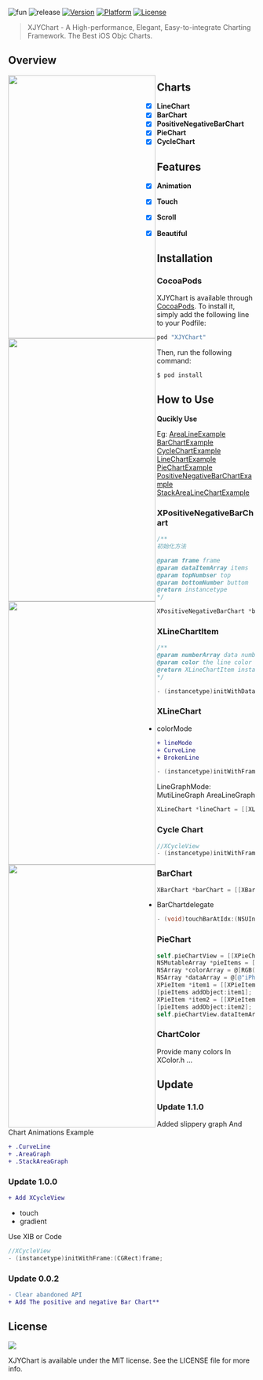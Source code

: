 
![fun](https://github.com/JunyiXie/XJYChart/raw/master/photos/icon.png) 
![release](https://img.shields.io/badge/XJYChart-v1.0.0-blue.svg)
[![Version](https://img.shields.io/cocoapods/v/XJYChart.svg?style=flat)](http://cocoapods.org/pods/XJYChart)
[![Platform](https://img.shields.io/cocoapods/p/XJYChart.svg?style=flat)](http://cocoapods.org/pods/XJYChart)
[![License](https://img.shields.io/cocoapods/l/XJYChart.svg?style=flat)](https://github.com/EyreFree/XJYChart/blob/master/LICENSE)

> XJYChart - A High-performance, Elegant, Easy-to-integrate Charting Framework.
> The Best iOS Objc Charts.
 
## Overview

<a href="url"><img src="https://github.com/JunyiXie/XJYChart/raw/master/photos/image3.PNG" align="left" height="535" width="300" ></a>
<a href="url"><img src="https://github.com/JunyiXie/XJYChart/raw/master/photos/image4.PNG" align="left" height="535" width="300" ></a>
<a href="url"><img src="https://github.com/JunyiXie/XJYChart/raw/master/photos/image5.PNG" align="left" height="535" width="300" ></a>
<a href="url"><img src="https://github.com/JunyiXie/XJYChart/raw/master/photos/image6.PNG" align="left" height="535" width="300" ></a>

## Charts

- [x] **LineChart**
- [x] **BarChart**
- [x] **PositiveNegativeBarChart**
- [x] **PieChart**
- [x] **CycleChart**

## Features

- [x] **Animation**
- [x] **Touch**
- [x] **Scroll**
- [x] **Beautiful**


## Installation

### CocoaPods

XJYChart is available through [CocoaPods](http://cocoapods.org). To install
it, simply add the following line to your Podfile:

```ruby
pod "XJYChart"
```

Then, run the following command:

```bash
$ pod install
```

## How to Use

**Qucikly Use**

Eg:
[AreaLineExample](https://github.com/JunyiXie/XJYChart/blob/master/Example/RecordLife/Classes/View/AreaLineTableViewCell.m)
[BarChartExample](https://github.com/JunyiXie/XJYChart/blob/master/Example/RecordLife/Classes/View/BarChartCell.m)
[CycleChartExample](https://github.com/JunyiXie/XJYChart/blob/master/Example/RecordLife/Classes/View/CycleTableViewCell.m)
[LineChartExample](https://github.com/JunyiXie/XJYChart/blob/master/Example/RecordLife/Classes/View/LineChartCell.m)
[PieChartExample](https://github.com/JunyiXie/XJYChart/blob/master/Example/RecordLife/Classes/View/PieChartCell.m)
[PositiveNegativeBarChartExample](https://github.com/JunyiXie/XJYChart/blob/master/Example/RecordLife/Classes/View/PositiveNegativeBarChartCell.m)
[StackAreaLineChartExample](https://github.com/JunyiXie/XJYChart/blob/master/Example/RecordLife/Classes/View/StackAreaTableViewCell.m)


### XPositiveNegativeBarChart

```objectivec
/**
初始化方法

@param frame frame
@param dataItemArray items
@param topNumbser top
@param bottomNumber buttom
@return instancetype
*/

XPositiveNegativeBarChart *barChart = [[XPositiveNegativeBarChart alloc] initWithFrame:CGRectMake(0, 0, 375, 200) dataItemArray:itemArray topNumber:@100 bottomNumber:@(-170)];
```

### XLineChartItem


```objectivec
/**
@param numberArray data number in a line
@param color the line color
@return XLineChartItem instance
*/

- (instancetype)initWithDataNumberArray:(NSMutableArray *)numberArray color:(UIColor *)color;
```

### XLineChart

- colorMode

```diff
+ lineMode
+ CurveLine
+ BrokenLine
```

```objectivec
- (instancetype)initWithFrame:(CGRect)frame dataItemArray:(NSMutableArray<XLineChartItem *> *)dataItemArray dataDiscribeArray:(NSMutableArray<NSString *> *)dataDiscribeArray topNumber:(NSNumber *)topNumbser bottomNumber:(NSNumber *)bottomNumber;
```



LineGraphMode:
MutiLineGraph
AreaLineGraph

```objectivec
XLineChart *lineChart = [[XLineChart alloc] initWithFrame:CGRectMake(0, 0, 375, 200) dataItemArray:itemArray dataDiscribeArray:[NSMutableArray arrayWithArray:@[@"January", @"February", @"March", @"April", @"May"]] topNumber:@200 bottomNumber:@0  graphMode:MutiLineGraph];
```

### Cycle Chart

```objectivec
//XCycleView
- (instancetype)initWithFrame:(CGRect)frame;
```

### BarChart

```objectivec
XBarChart *barChart = [[XBarChart alloc] initWithFrame:CGRectMake(0, 0, 375, 200) dataItemArray:itemArray topNumber:@150 bottomNumber:@(0)];
```

- BarChartdelegate

```objectivec
- (void)touchBarAtIdx:(NSUInteger)idx;
```

### PieChart

```objectivec
self.pieChartView = [[XPieChart alloc] init];
NSMutableArray *pieItems = [[NSMutableArray alloc] init];
NSArray *colorArray = @[RGB(145, 235, 253), RGB(198, 255, 150), RGB(254, 248, 150), RGB(253, 210, 147)];
NSArray *dataArray = @[@"iPhone6",@"iPhone6 Plus",@"iPhone6s",@"其他"];
XPieItem *item1 = [[XPieItem alloc] initWithDataNumber:[NSNumber numberWithDouble:20.9] color:colorArray[0] dataDescribe:dataArray[0]];
[pieItems addObject:item1];
XPieItem *item2 = [[XPieItem alloc] initWithDataNumber:[NSNumber numberWithDouble:14.82] color:colorArray[1] dataDescribe:dataArray[1]];
[pieItems addObject:item2];  
self.pieChartView.dataItemArray = pieItems;
```

### ChartColor 

Provide many colors In XColor.h
...

## Update 

### Update 1.1.0

Added slippery graph And Chart Animations
Example 

```diff
+ .CurveLine
+ .AreaGraph
+ .StackAreaGraph
```

### Update 1.0.0

```diff
+ Add XCycleView   
```

- touch
- gradient

Use XIB or Code

```objectivec
//XCycleView
- (instancetype)initWithFrame:(CGRect)frame;
```

### Update 0.0.2

```diff
- Clear abandoned API
+ Add The positive and negative Bar Chart**
```

## License

![](https://upload.wikimedia.org/wikipedia/commons/thumb/f/f8/License_icon-mit-88x31-2.svg/128px-License_icon-mit-88x31-2.svg.png)

XJYChart is available under the MIT license. See the LICENSE file for more info.
